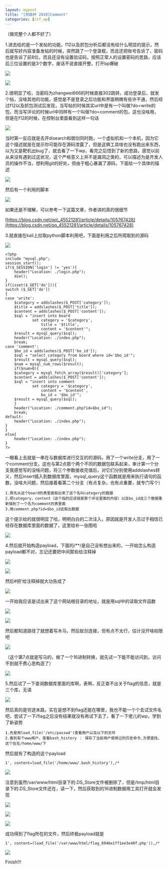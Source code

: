 ```yaml
---
layout: mypost
title: "[网鼎杯 2018]Comment"
categories: [ctf_wp]
---
```


（做完整个人都不好了）

1.进去给的是一个发帖的功能，f12以及抓包分析后都没有给什么明显的提示，然后就写好内容准备发帖的时候，突然跳了一个登录框，而且还把账号告诉了，密码也是告诉了前8位，而且还没有设置验证码，按照正常人的设置密码的思路，应该后三位设置的是3个数字，废话不说直接开整，打开bp爆破

![](Screenshot_136-1024x244.png)

![](Screenshot_135.png)

2.很明显了哈，当密码为zhangwei666的时候直接302跳转，成功登录后，就发个帖，没啥其他的功能，感觉是不是登录之后功能和界面稍微有些许不通，然后经过f12以及抓包测试后发现，当写帖的时候其实url中是有一个叫做?do=write的包，而当写评论的时候url中同样有一个叫做?do=comment的包，这也没啥用，但是在f12的时候，在控制台里面看到这样一句话

![](Screenshot_148-1024x202.png)

当时第一反应就是去开disearch和御剑同时跑，一个虚拟机和一个本机，因为它这个描述就是在提示你可能存在源码泄露了，但是这俩工具啥也没有跑出来东西，以为又是靶机出bug了，就去看了一下wp，看完之后悟到了新的思路，感觉以前从来没有遇到过这状况，这个严格意义上并不是漏洞之类的，可以描述为是开发人员的操作不当，想利用git的好处，但由于粗心暴漏了源码，下面给一个具体的描述

![](Screenshot_150.png)

然后有一个利用的脚本

![](Screenshot_149.png)

如果还是不理解，可以参考一下这篇文章，作者讲的真的很细节

[https://blog.csdn.net/qq\_45521281/article/details/105767428](https://blog.csdn.net/qq_45521281/article/details/105767428)

3.就直接在kali上拉取python脚本利用吧，下面是利用之后所爬取到的源码

![](Screenshot_137-1024x618.png)

```
<?php
include "mysql.php";
session_start();
if($_SESSION['login'] != 'yes'){
    header("Location: ./login.php");
    die();
}
if(isset($_GET['do'])){
switch ($_GET['do'])
{
case 'write':
    $category = addslashes($_POST['category']);
    $title = addslashes($_POST['title']);
    $content = addslashes($_POST['content']);
    $sql = "insert into board
            set category = '$category',
                title = '$title',
                content = '$content'";
    $result = mysql_query($sql);
    header("Location: ./index.php");
    break;
case 'comment':
    $bo_id = addslashes($_POST['bo_id']);
    $sql = "select category from board where id='$bo_id'";
    $result = mysql_query($sql);
    $num = mysql_num_rows($result);
    if($num>0){
    $category = mysql_fetch_array($result)['category'];
    $content = addslashes($_POST['content']);
    $sql = "insert into comment
            set category = '$category',
                content = '$content',
                bo_id = '$bo_id'";
    $result = mysql_query($sql);
    }
    header("Location: ./comment.php?id=$bo_id");
    break;
default:
    header("Location: ./index.php");
}
}
else{
    header("Location: ./index.php");
}
?>
```

一眼看上去就是一串在与数据库进行交互的的源码，用了一个write分支，用了一个comment分支，这也与第2点那个两个不同的数据包联系起来，审计第一个分支我感觉写的没啥问题，将三个参数接收完值后，对它们分别使用addslashes转义，然后insert插入到数据库里面，mysql\_query这个函数就是用来执行语句的函数，没啥大问题，然后接着看第二个分支（有点复杂，也有点重要，就专门写个）

```
1.首先从这个board的表里面取出来了这个名叫category的数据
2.把category，content（这个指的应该就是那个评论里面的内容）以及bo_id这三个数据重新插到了一个名为comment的表里面
3.用comment.php?id=$bo_id去取出数据
```

这个提示给的就很明显了哈，明明白白的二次注入，原因就是开发人员过于相信已经存在数据库里面的数据了，这里给补一张图哈

![](Screenshot_151.png)

4.然后就开始构造payload，下面的/\*\*/是自己没有想出来的，一开始怎么构造payload都不对，忘记还要把中间那些给注释掉

![](Screenshot_138-1024x382.png)

![](Screenshot_139-1024x311.png)

然后#把‘给注释掉就大功告成了

![](Screenshot_140-1024x356.png)

一开始我应该是试出来了这个网站根目录的地址，就是用sql中的读取文件函数

![](Screenshot_143-1024x40.png)

![](Screenshot_142.png)

然后都知道路径了就想着写木马，然后蚁剑连接，但有点不太行，估计没开啥权限吧

![](Screenshot_143-1024x40.png)

（这个第7点就是写马的，做了一个16进制转换，就先试一下能不能访问到，访问不到就不费心思构造了）

![](Screenshot_141-1024x196.png)

5.然后试了一下查询数据库里面的库啊，表啊，反正查不出关于flag的信息，就是三个库，无语

![](Screenshot_152-1024x320.png)

然后真的是穷途末路，实在是想不到flag还能在哪里，我也不能一个个去试文件名吧，尝试了一下/flag之后没有结果就没有再试下去了，看了一下佬儿的wp，学到了新姿势

```
1.先是用load_file('/etc/passwd')查看用户以及以下的文件
2.看到有个www用户，查看bash_history ： 保存了当前用户使用过的历史命令,方便查找，这个在在/home/www/下
```

然后就有了构造的这个payload

```
1', content=load_file('/home/www/.bash_history'),/*
```

![](Screenshot_153.png)

注意到虽然/var/www/html目录下的.DS\_Store文件被删除了，但是/tmp/html目录下的.DS\_Store文件还在，读一下，然后获取到的16进制数据用工具打开就会发现

![](Screenshot_146-1024x26.png)

![](Screenshot_145-1024x46.png)

![](Screenshot_144.png)

成功得到了flag所在的文件，然后终极payload就是

```
1', content=(load_file('/var/www/html/flag_8946e1ff1ee3e40f.php')),/*
```

![](Screenshot_147.png)

Finish!!!
